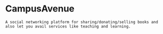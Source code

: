 # CampusAvenue
	A social networking platform for sharing/donating/selling books and also let you avail services like teaching and learning.
